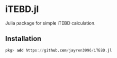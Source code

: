 # iTEBD.jl
Julia package for simple iTEBD calculation.
## Installation
```julia
pkg> add https://github.com/jayren3996/iTEBD.jl
```
